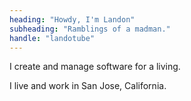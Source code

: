 ```yaml
---
heading: "Howdy, I'm Landon"
subheading: "Ramblings of a madman."
handle: "landotube"
---
```


I create and manage software for a living. 

I live and work in San Jose, California.


